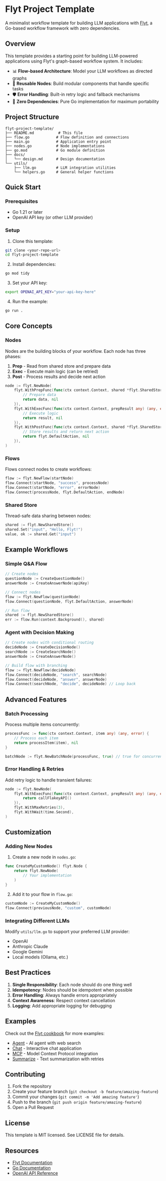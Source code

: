 # Flyt Project Template

A minimalist workflow template for building LLM applications with [Flyt](https://github.com/mark3labs/flyt), a Go-based workflow framework with zero dependencies.

## Overview

This template provides a starting point for building LLM-powered applications using Flyt's graph-based workflow system. It includes:

- 📊 **Flow-based Architecture**: Model your LLM workflows as directed graphs
- 🔄 **Reusable Nodes**: Build modular components that handle specific tasks
- 🛡️ **Error Handling**: Built-in retry logic and fallback mechanisms
- 🚀 **Zero Dependencies**: Pure Go implementation for maximum portability

## Project Structure

```
flyt-project-template/
├── README.md           # This file
├── flow.go            # Flow definition and connections
├── main.go            # Application entry point
├── nodes.go           # Node implementations
├── go.mod             # Go module definition
├── docs/
│   └── design.md      # Design documentation
└── utils/
    ├── llm.go         # LLM integration utilities
    └── helpers.go     # General helper functions
```

## Quick Start

### Prerequisites

- Go 1.21 or later
- OpenAI API key (or other LLM provider)

### Setup

1. Clone this template:
```bash
git clone <your-repo-url>
cd flyt-project-template
```

2. Install dependencies:
```bash
go mod tidy
```

3. Set your API key:
```bash
export OPENAI_API_KEY="your-api-key-here"
```

4. Run the example:
```bash
go run .
```

## Core Concepts

### Nodes

Nodes are the building blocks of your workflow. Each node has three phases:

1. **Prep** - Read from shared store and prepare data
2. **Exec** - Execute main logic (can be retried)
3. **Post** - Process results and decide next action

```go
node := flyt.NewNode(
    flyt.WithPrepFunc(func(ctx context.Context, shared *flyt.SharedStore) (any, error) {
        // Prepare data
        return data, nil
    }),
    flyt.WithExecFunc(func(ctx context.Context, prepResult any) (any, error) {
        // Execute logic
        return result, nil
    }),
    flyt.WithPostFunc(func(ctx context.Context, shared *flyt.SharedStore, prepResult, execResult any) (flyt.Action, error) {
        // Store results and return next action
        return flyt.DefaultAction, nil
    }),
)
```

### Flows

Flows connect nodes to create workflows:

```go
flow := flyt.NewFlow(startNode)
flow.Connect(startNode, "success", processNode)
flow.Connect(startNode, "error", errorNode)
flow.Connect(processNode, flyt.DefaultAction, endNode)
```

### Shared Store

Thread-safe data sharing between nodes:

```go
shared := flyt.NewSharedStore()
shared.Set("input", "Hello, Flyt!")
value, ok := shared.Get("input")
```

## Example Workflows

### Simple Q&A Flow

```go
// Create nodes
questionNode := CreateQuestionNode()
answerNode := CreateAnswerNode(apiKey)

// Connect nodes
flow := flyt.NewFlow(questionNode)
flow.Connect(questionNode, flyt.DefaultAction, answerNode)

// Run flow
shared := flyt.NewSharedStore()
err := flow.Run(context.Background(), shared)
```

### Agent with Decision Making

```go
// Create nodes with conditional routing
decideNode := CreateDecisionNode()
searchNode := CreateSearchNode()
answerNode := CreateAnswerNode()

// Build flow with branching
flow := flyt.NewFlow(decideNode)
flow.Connect(decideNode, "search", searchNode)
flow.Connect(decideNode, "answer", answerNode)
flow.Connect(searchNode, "decide", decideNode) // Loop back
```

## Advanced Features

### Batch Processing

Process multiple items concurrently:

```go
processFunc := func(ctx context.Context, item any) (any, error) {
    // Process each item
    return processItem(item), nil
}

batchNode := flyt.NewBatchNode(processFunc, true) // true for concurrent
```

### Error Handling & Retries

Add retry logic to handle transient failures:

```go
node := flyt.NewNode(
    flyt.WithExecFunc(func(ctx context.Context, prepResult any) (any, error) {
        return callFlakeyAPI()
    }),
    flyt.WithMaxRetries(3),
    flyt.WithWait(time.Second),
)
```

## Customization

### Adding New Nodes

1. Create a new node in `nodes.go`:
```go
func CreateMyCustomNode() flyt.Node {
    return flyt.NewNode(
        // Your implementation
    )
}
```

2. Add it to your flow in `flow.go`:
```go
customNode := CreateMyCustomNode()
flow.Connect(previousNode, "custom", customNode)
```

### Integrating Different LLMs

Modify `utils/llm.go` to support your preferred LLM provider:
- OpenAI
- Anthropic Claude
- Google Gemini
- Local models (Ollama, etc.)

## Best Practices

1. **Single Responsibility**: Each node should do one thing well
2. **Idempotency**: Nodes should be idempotent when possible
3. **Error Handling**: Always handle errors appropriately
4. **Context Awareness**: Respect context cancellation
5. **Logging**: Add appropriate logging for debugging

## Examples

Check out the [Flyt cookbook](https://github.com/mark3labs/flyt/tree/main/cookbook) for more examples:
- [Agent](https://github.com/mark3labs/flyt/tree/main/cookbook/agent) - AI agent with web search
- [Chat](https://github.com/mark3labs/flyt/tree/main/cookbook/chat) - Interactive chat application
- [MCP](https://github.com/mark3labs/flyt/tree/main/cookbook/mcp) - Model Context Protocol integration
- [Summarize](https://github.com/mark3labs/flyt/tree/main/cookbook/summarize) - Text summarization with retries

## Contributing

1. Fork the repository
2. Create your feature branch (`git checkout -b feature/amazing-feature`)
3. Commit your changes (`git commit -m 'Add amazing feature'`)
4. Push to the branch (`git push origin feature/amazing-feature`)
5. Open a Pull Request

## License

This template is MIT licensed. See LICENSE file for details.

## Resources

- [Flyt Documentation](https://github.com/mark3labs/flyt)
- [Go Documentation](https://go.dev/doc/)
- [OpenAI API Reference](https://platform.openai.com/docs/api-reference)